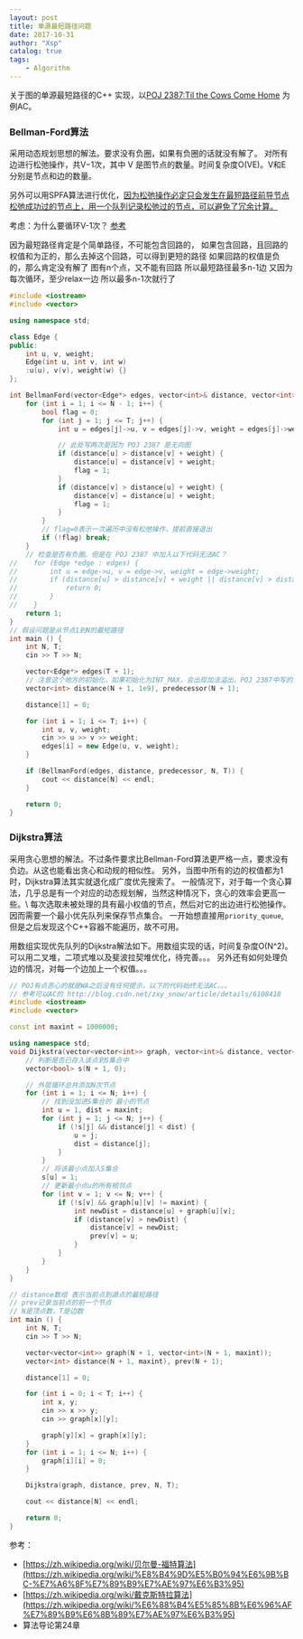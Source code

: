 ```yaml
---
layout: post
title: 单源最短路径问题
date: 2017-10-31
author: "Xsp"
catalog: true
tags:
    - Algorithm
---
```

关于图的单源最短路径的C++ 实现，以[POJ 2387:Til the Cows Come Home](http://bailian.openjudge.cn/practice/2387/) 为例AC。

### Bellman-Ford算法
采用动态规划思想的解法。要求没有负圈，如果有负圈的话就没有解了。
对所有边进行松弛操作，共V−1次，其中 V 是图节点的数量。时间复杂度O(VE)。V和E分别是节点和边的数量。

另外可以用SPFA算法进行优化，[因为松弛操作必定只会发生在最短路径前导节点松弛成功过的节点上，用一个队列记录松弛过的节点，可以避免了冗余计算。](https://zh.wikipedia.org/wiki/%E8%B4%9D%E5%B0%94%E6%9B%BC-%E7%A6%8F%E7%89%B9%E7%AE%97%E6%B3%95)

考虑：为什么要循环V-1次？
[参考](http://www.wutianqi.com/?p=1912)

因为最短路径肯定是个简单路径，不可能包含回路的，
如果包含回路，且回路的权值和为正的，那么去掉这个回路，可以得到更短的路径
如果回路的权值是负的，那么肯定没有解了
图有n个点，又不能有回路
所以最短路径最多n-1边
又因为每次循环，至少relax一边
所以最多n-1次就行了

```cpp
#include <iostream>
#include <vector>

using namespace std;

class Edge {
public:
    int u, v, weight;
    Edge(int u, int v, int w)
    :u(u), v(v), weight(w) {}
};

int BellmanFord(vector<Edge*> edges, vector<int>& distance, vector<int>& predecessor, int N, int T) {
    for (int i = 1; i <= N - 1; i++) {
        bool flag = 0;
        for (int j = 1; j <= T; j++) {
            int u = edges[j]->u, v = edges[j]->v, weight = edges[j]->weight;

            // 此处写两次是因为 POJ 2387 是无向图
            if (distance[u] > distance[v] + weight) {
                distance[u] = distance[v] + weight;
                flag = 1;
            }
            if (distance[v] > distance[u] + weight) {
                distance[v] = distance[u] + weight;
                flag = 1;
            }
        }
        // flag=0表示一次遍历中没有松弛操作，提前直接退出
        if (!flag) break;
    }
    // 检查是否有负圈。但是在 POJ 2387 中加入以下代码无法AC？
//    for (Edge *edge : edges) {
//        int u = edge->u, v = edge->v, weight = edge->weight;
//        if (distance[u] > distance[v] + weight || distance[v] > distance[u] + weight) {
//            return 0;
//        }
//    }
    return 1;
}
// 假设问题是从节点1到N的最短路径
int main () {
    int N, T;
    cin >> T >> N;

    vector<Edge*> edges(T + 1);
    // 注意这个地方的初始化，如果初始化为INT_MAX，会出现加法溢出。POJ 2387中写的1-100范围有问题可忽略
    vector<int> distance(N + 1, 1e9), predecessor(N + 1);

    distance[1] = 0;

    for (int i = 1; i <= T; i++) {
        int u, v, weight;
        cin >> u >> v >> weight;
        edges[i] = new Edge(u, v, weight);
    }

    if (BellmanFord(edges, distance, predecessor, N, T)) {
        cout << distance[N] << endl;
    }

    return 0;
}
```

### Dijkstra算法
采用贪心思想的解法。不过条件要求比Bellman-Ford算法更严格一点，要求没有负边。从这也能看出贪心和动规的相似性。
另外，当图中所有的边的权值都为1时，Dijkstra算法其实就退化成广度优先搜索了。
一般情况下，对于每一个贪心算法，几乎总是有一个对应的动态规划解，当然这种情况下，贪心的效率会更高一些。\\
每次选取未被处理的具有最小权值的节点，然后对它的出边进行松弛操作。因而需要一个最小优先队列来保存节点集合。
一开始想直接用`priority_queue`, 但是之后发现这个C++容器不能遍历，故不可用。

用数组实现优先队列的Dijkstra解法如下。用数组实现的话，时间复杂度O(N^2)。可以用二叉堆，二项式堆以及斐波拉契堆优化，待完善。。。
另外还有如何处理负边的情况，对每一个边加上一个权值。。。

```cpp
// POJ有点恶心的就是WA之后没有任何提示，以下的代码始终无法AC。。。
// 参考可以AC的 http://blog.csdn.net/zxy_snow/article/details/6108418
#include <iostream>
#include <vector>

const int maxint = 1000000;

using namespace std;
void Dijkstra(vector<vector<int>> graph, vector<int>& distance, vector<int>& prev, int N, int T) {
    // 判断是否已存入该点到S集合中
    vector<bool> s(N + 1, 0);

    // 外层循环总共添加N次节点
    for (int i = 1; i <= N; i++) {
        // 找到没加进S集合的 最小的节点
        int u = 1, dist = maxint;
        for (int j = 1; j <= N; j++) {
            if (!s[j] && distance[j] < dist) {
                u = j;
                dist = distance[j];
            }
        }
        // 将该最小点加入S集合
        s[u] = 1;
        // 更新最小点u的所有相邻点
        for (int v = 1; v <= N; v++) {
            if (!s[v] && graph[u][v] != maxint) {
                int newDist = distance[u] + graph[u][v];
                if (distance[v] > newDist) {
                    distance[v] = newDist;
                    prev[v] = u;
                }
            }
        }
    }
}

// distance数组 表示当前点到源点的最短路径
// prev记录当前点的前一个节点
// N是顶点数，T是边数
int main () {
    int N, T;
    cin >> T >> N;

    vector<vector<int>> graph(N + 1, vector<int>(N + 1, maxint));
    vector<int> distance(N + 1, maxint), prev(N + 1);

    distance[1] = 0;

    for (int i = 0; i < T; i++) {
        int x, y;
        cin >> x >> y;
        cin >> graph[x][y];

        graph[y][x] = graph[x][y];
    }
    for (int i = 1; i <= N; i++) {
        graph[i][i] = 0;
    }

    Dijkstra(graph, distance, prev, N, T);

    cout << distance[N] << endl;

    return 0;
}
```

参考：
+ [https://zh.wikipedia.org/wiki/贝尔曼-福特算法](https://zh.wikipedia.org/wiki/%E8%B4%9D%E5%B0%94%E6%9B%BC-%E7%A6%8F%E7%89%B9%E7%AE%97%E6%B3%95)
+ [https://zh.wikipedia.org/wiki/戴克斯特拉算法](https://zh.wikipedia.org/wiki/%E6%88%B4%E5%85%8B%E6%96%AF%E7%89%B9%E6%8B%89%E7%AE%97%E6%B3%95)
+ 算法导论第24章
